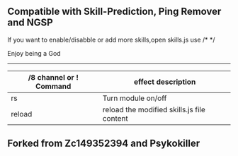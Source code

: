 ## Compatible with Skill-Prediction, Ping Remover and NGSP 
If you want to enable/disabble or add more skills,open skills.js use /*  */ 

Enjoy being a God

------
/8 channel or ! Command | effect description
--- | ---
rs | Turn module on/off
reload | reload the modified skills.js file content


## Forked from Zc149352394 and Psykokiller
